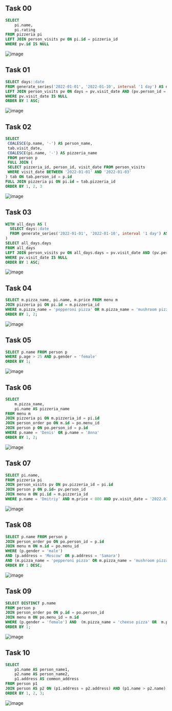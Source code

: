 ## Task 00
```sql
SELECT
	pi.name,
	pi.rating
FROM pizzeria pi
LEFT JOIN person_visits pv ON pi.id = pizzeria_id 
WHERE pv.id IS NULL
```
![image](https://github.com/ngllsq/sql_projects/assets/114596475/6e4f28c6-6fca-4b83-8d4b-b64c077f26b8)

## Task 01
```sql
SELECT days::date 
FROM generate_series('2022-01-01', '2022-01-10', interval '1 day') AS days
LEFT JOIN person_visits pv ON days = pv.visit_date AND (pv.person_id = 1 OR pv.person_id = 2)
WHERE pv.visit_date IS NULL
ORDER BY 1 ASC;
```
![image](https://github.com/ngllsq/sql_projects/assets/114596475/08134e2a-867b-4762-a3da-864933a06edb)

## Task 02
```sql
SELECT
 COALESCE(p.name, '-') AS person_name,
 tab.visit_date,
 COALESCE(pi.name, '-') AS pizzeria_name
 FROM person p
 FULL JOIN (
 SELECT pizzeria_id, person_id, visit_date FROM person_visits
 WHERE visit_date BETWEEN '2022-01-01' AND '2022-01-03'
) tab ON tab.person_id = p.id
FULL JOIN pizzeria pi ON pi.id = tab.pizzeria_id
ORDER BY 1, 2, 3
```
![image](https://github.com/ngllsq/sql_projects/assets/114596475/4398e3a2-484f-4a7b-a29a-44438e4c3737)



## Task 03
```sql
WITH all_days AS (
  SELECT days::date 
  FROM generate_series('2022-01-01', '2022-01-10', interval '1 day') AS days
)
SELECT all_days.days 
FROM all_days
LEFT JOIN person_visits pv ON all_days.days = pv.visit_date AND (pv.person_id = 1 OR pv.person_id = 2)
WHERE pv.visit_date IS NULL
ORDER BY 1 ASC;
```
![image](https://github.com/ngllsq/sql_projects/assets/114596475/08134e2a-867b-4762-a3da-864933a06edb)

## Task 04
```sql
SELECT m.pizza_name, pi.name, m.price FROM menu m 
JOIN pizzeria pi ON pi.id = m.pizzeria_id
WHERE m.pizza_name = 'pepperoni pizza' OR m.pizza_name = 'mushroom pizza'
ORDER BY 1, 2;
```
![image](https://github.com/ngllsq/sql_projects/assets/114596475/60b2bfbd-df95-4353-855c-de598e4285e9)



## Task 05
```sql
SELECT p.name FROM person p
WHERE p.age > 25 AND p.gender = 'female'
ORDER BY 1;
```
![image](https://github.com/ngllsq/sql_projects/assets/114596475/07306ae2-e69d-4577-9125-9c23737f954a)


## Task 06
```sql
SELECT 
	m.pizza_name,
	pi.name AS pizzeria_name
FROM menu m
JOIN pizzeria pi ON m.pizzeria_id = pi.id
JOIN person_order po ON m.id = po.menu_id 
JOIN person p ON po.person_id = p.id
WHERE p.name = 'Denis' OR p.name = 'Anna'
ORDER BY 1, 2;
```
![image](https://github.com/ngllsq/sql_projects/assets/114596475/06e7e04a-065a-4f2d-811c-60c57fb77029)

## Task 07
```sql
SELECT pi.name,
FROM pizzeria pi
JOIN person_visits pv ON pv.pizzeria_id = pi.id
JOIN person p ON p.id= pv.person_id
JOIN menu m ON pi.id = m.pizzeria_id
WHERE p.name = 'Dmitriy' AND m.price < 800 AND pv.visit_date = '2022.01.08';
```
![image](https://github.com/ngllsq/sql_projects/assets/114596475/8882b5f9-82e0-4546-b359-46a8311865fa)

## Task 08
```sql
SELECT p.name FROM person p
JOIN person_order po ON po.person_id = p.id
JOIN menu m ON m.id = po.menu_id
WHERE (p.gender = 'male') 
AND (p.address = 'Moscow' OR p.address = 'Samara') 
AND (m.pizza_name = 'pepperoni pizza' OR m.pizza_name = 'mushroom pizza')
ORDER BY 1 DESC;
```
![image](https://github.com/ngllsq/sql_projects/assets/114596475/49d92bb2-494f-4e02-aede-322a95d67eaa)



## Task 09
```sql
SELECT DISTINCT p.name
FROM person p
JOIN person_order po ON p.id = po.person_id
JOIN menu m ON po.menu_id = m.id 
WHERE (p.gender = 'female') AND  (m.pizza_name = 'cheese pizza' OR  m.pizza_name = 'pepperoni pizza')
ORDER BY 1;
```
![image](https://github.com/ngllsq/sql_projects/assets/114596475/caf75c49-b345-4213-b962-28ae0b32f785)


## Task 10
```sql
SELECT 
	p1.name AS person_name1, 
	p2.name AS person_name2, 
	p1.address AS common_address 
FROM person p1
JOIN person AS p2 ON (p1.address = p2.address) AND (p1.name > p2.name)
ORDER BY 1, 2, 3;
```
![image](https://github.com/ngllsq/sql_projects/assets/114596475/58ffb2cf-5f02-4b78-838f-785176268e7e)
